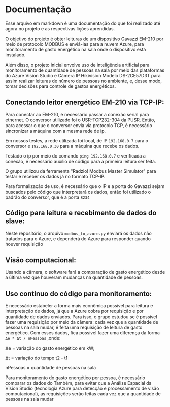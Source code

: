 # Documentação

Esse arquivo em markdown é uma documentação do que foi realizado até agora no projeto e as respectivas lições aprendidas.

O objetivo do projeto é obter leituras de um dispositivo Gavazzi EM-210 por meio de protocolo MODBUS e enviá-las para a nuvem Azure, para monitoramento de gasto energético na sala onde o dispositivo está instalado. 

Além disso, o projeto inicial envolve uso de inteligência artificial para monitoramento de quantidade de pessoas na sala por meio das plataformas do Azure Vision Studio e Câmera IP Hikivision Modelo DS-2CE57D3T para assim realizar leituras de número de pessoas no ambiente, e, desse modo, tomar decisões para controle de gastos energéticos.




## Conectando leitor energético EM-210 via TCP-IP:

Para conectar ao EM-210, é necessário passar a conexão serial para ethernet. O conversor utilizado foi o USR-TCP232-304 da PUSR. Então, para acessar o que o conversor envia via protocolo TCP, é necessário sincronizar a máquina com a mesma rede de ip. 

Em nossos testes, a rede utilizada foi local, de IP ```192.168.0.7``` para o conversor e ```192.168.0.30``` para a máquina que recebe os dados. 

Testado o ip por meio do comando ```ping 192.168.0.7``` e verificada a conexão, é necessário auxílio de código para a primeira leitura ser feita.

O grupo utilizou da ferramenta "Radzio! Modbus Master Simulator" para testar e receber os dados já no formato TCP-IP.

Para formalização de uso, é necessário que o IP e a porta do Gavazzi sejam buscados pelo código que interpretará os dados, então foi utilizado o padrão do conversor, que é a porta ```8234```

## Código para leitura e recebimento de dados do slave:

Neste repositório, o arquivo ```modbus_to_azure.py``` enviará os dados não tratados para o Azure, e dependerá do Azure para responder quando houver requisição

## Visão computacional:
Usando a câmera, o software fará a comparação de gasto energético desde a última vez que houveram mudanças na quantidade de pessoas.

## Uso contínuo do código para monitoramento:

É necessário estabeler a forma mais econômica possível para leitura e interpretação de dados, já que a Azure cobra por requisição e por quantidade de dados enviados. Para isso, o grupo estudou se é possivel fazer uma requisição por meio da câmera: cada vez que a quantidade de pessoas na sala mudar, é feita uma requisição de leitura de gasto energético. Com esses dados, fica possível fazer uma diferença da forma 
```Δe * Δt / nPessoas``` ,onde:

  Δe = variação do gasto energético em kW;

  Δt = variação do tempo t2 - t1

  nPessoas = quantidade de pessoas na sala

Para monitoramento do gasto energético por pessoa, é necessário comparar os dados do 
Também, para evitar que a Análise Espacial da Vision Studio (tecnologia Azure para detecção e processamento de visão computacional), as requisições serão feitas cada vez que a quantidade de pessoas na sala mudar




